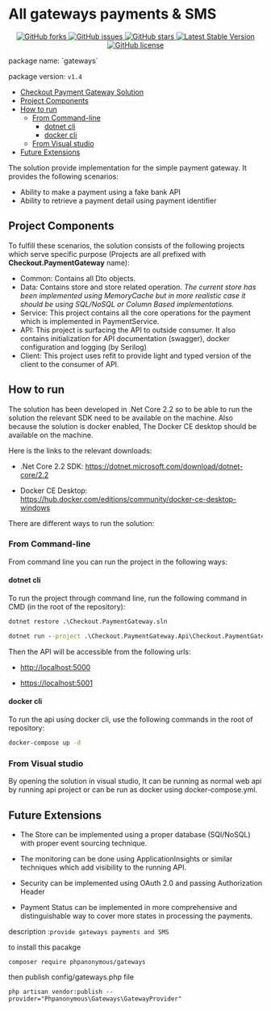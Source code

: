  # All gateways payments & SMS
 <p align="center">

 

<a href="https://github.com/arabnewscms/gateways">
    <img src="https://img.shields.io/github/forks/arabnewscms/gateways" alt="GitHub forks">
</a>

<a href="https://github.com/arabnewscms/gateways">
    <img src="https://img.shields.io/github/issues/arabnewscms/gateways" alt="GitHub issues">
</a>

<a href="https://github.com/arabnewscms/gateways">
    <img src="https://img.shields.io/github/stars/arabnewscms/gateways" alt="GitHub stars">
</a>

<a href="https://packagist.org/packages/phpanonymous/gateways">
    <img src="https://img.shields.io/packagist/v/phpanonymous/gateways" alt="Latest Stable Version" style="max-width:100%;">
</a>

<a href="https://github.com/arabnewscms/gateways">
    <img src="https://img.shields.io/github/license/arabnewscms/gateways" alt="GitHub license">
</a>

</p>
 package name: `gateways`
 
 package version: `v1.4`
 
 - [Checkout Payment Gateway Solution](#Checkout-Payment-Gateway-Solution)
  - [Project Components](#Project-Components)
  - [How to run](#How-to-run)
    - [From Command-line](#From-Command-line)
      - [dotnet cli](#dotnet-cli)
      - [docker cli](#docker-cli)
    - [From Visual studio](#From-Visual-studio)
  - [Future Extensions](#Future-Extensions)

The solution provide implementation for the simple payment gateway. It provides the following scenarios:

- Ability to make a payment using a fake bank API
- Ability to retrieve a payment detail using payment identifier

## Project Components

To fulfill these scenarios, the solution consists of the following projects which serve specific purpose (Projects are all prefixed with **Checkout.PaymentGateway** name):

- Common: Contains all Dto objects.
- Data: Contains store and store related operation. *The current store has been implemented using MemoryCache but in more realistic case it should be using SQL/NoSQL or Column Based implementations.*
- Service: This project contains all the core operations for the payment which is implemented in PaymentService.
- API: This project is surfacing the API to outside consumer. It also contains initialization for API documentation (swagger), docker configuration and logging (by Serilog)
- Client: This project uses refit to provide light and typed version of the client to the consumer of API.

## How to run

The solution has been developed in .Net Core 2.2 so to be able to run the solution the relevant SDK need to be available on the machine.
Also because the solution is docker enabled, The Docker CE desktop should be available on the machine.

Here is the links to the relevant downloads:

- .Net Core 2.2 SDK: <https://dotnet.microsoft.com/download/dotnet-core/2.2>

- Docker CE Desktop: <https://hub.docker.com/editions/community/docker-ce-desktop-windows>

There are different ways to run the solution:

### From Command-line

From command line you can run the project in the following ways:

#### dotnet cli

To run the project through command line, run the following command in CMD (in the root of the repository):

```cmd
dotnet restore .\Checkout.PaymentGateway.sln

dotnet run --project .\Checkout.PaymentGateway.Api\Checkout.PaymentGateway.Api.csproj
```

Then the API will be accessible from the following urls:

- <http://localhost:5000>

- <https://localhost:5001>

#### docker cli

To run the api using docker cli, use the following commands in the root of repository:

```cmd
docker-compose up -d
```

### From Visual studio

By opening the solution in visual studio, It can be running as normal web api by running api project or can be run as docker using docker-compose.yml.

## Future Extensions

- The Store can be implemented using a proper database (SQl/NoSQL) with proper event sourcing technique.

- The monitoring can be done using ApplicationInsights or similar techniques which add visibility to the running API.

- Security can be implemented using OAuth 2.0 and passing Authorization Header

- Payment Status can be implemented in more comprehensive and distinguishable way to cover more states in processing the payments.
  
 
 
 
 description :`provide gateways payments and SMS`
 
 
 
to install this pacakge 

```
composer require phpanonymous/gateways
```

then publish config/gateways.php file 

```
php artisan vendor:publish --provider="Phpanonymous\Gateways\GatewayProvider"
